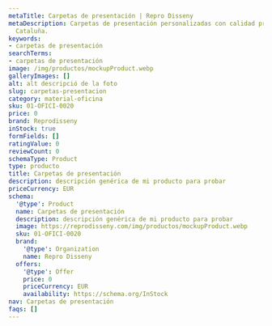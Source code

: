 ```yaml
---
metaTitle: Carpetas de presentación | Repro Disseny
metaDescription: Carpetas de presentación personalizadas con calidad profesional en
  Cataluña.
keywords:
- carpetas de presentación
searchTerms:
- carpetas de presentación
image: /img/productos/mockupProduct.webp
galleryImages: []
alt: alt descripció de la foto
slug: carpetas-presentacion
category: material-oficina
sku: 01-OFICI-0020
price: 0
brand: Reprodisseny
inStock: true
formFields: []
ratingValue: 0
reviewCount: 0
schemaType: Product
type: producto
title: Carpetas de presentación
description: descripción genérica de mi producto para probar
priceCurrency: EUR
schema:
  '@type': Product
  name: Carpetas de presentación
  description: descripción genérica de mi producto para probar
  image: https://reprodisseny.com/img/productos/mockupProduct.webp
  sku: 01-OFICI-0020
  brand:
    '@type': Organization
    name: Repro Disseny
  offers:
    '@type': Offer
    price: 0
    priceCurrency: EUR
    availability: https://schema.org/InStock
nav: Carpetas de presentación
faqs: []
---
```


